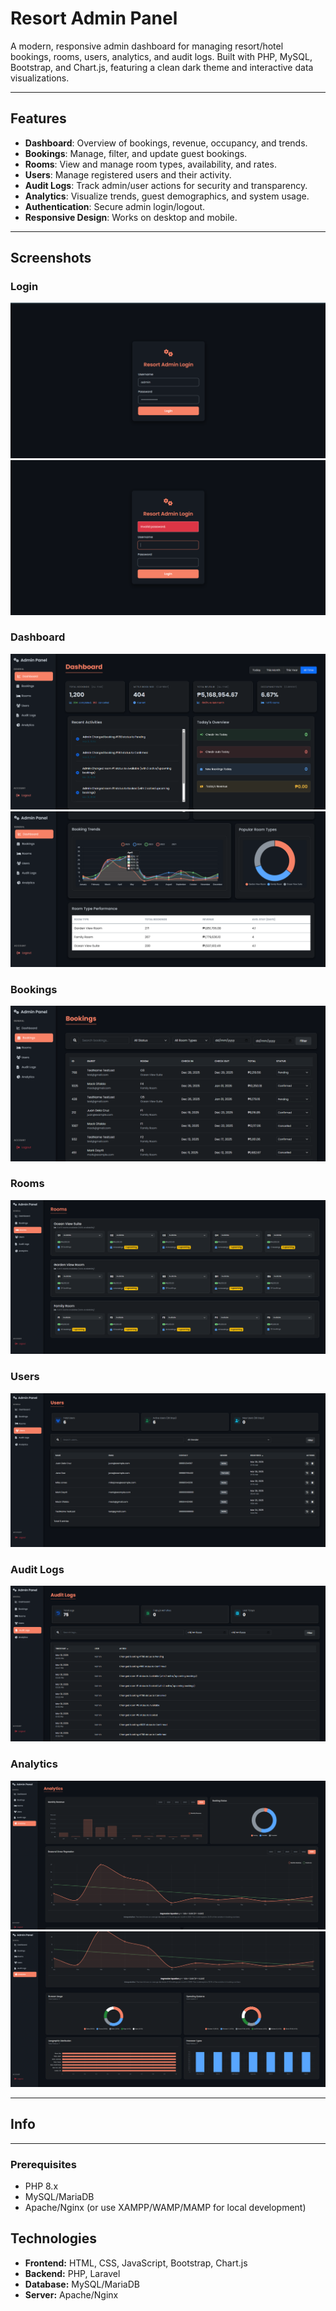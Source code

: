 # Resort Admin Panel

A modern, responsive admin dashboard for managing resort/hotel bookings, rooms, users, analytics, and audit logs. Built with PHP, MySQL, Bootstrap, and Chart.js, featuring a clean dark theme and interactive data visualizations.

---

## Features

- **Dashboard**: Overview of bookings, revenue, occupancy, and trends.
- **Bookings**: Manage, filter, and update guest bookings.
- **Rooms**: View and manage room types, availability, and rates.
- **Users**: Manage registered users and their activity.
- **Audit Logs**: Track admin/user actions for security and transparency.
- **Analytics**: Visualize trends, guest demographics, and system usage.
- **Authentication**: Secure admin login/logout.
- **Responsive Design**: Works on desktop and mobile.

---

## Screenshots

### Login
![Login Overview](assets/screenshots/loginpage.png)
![Login Overview (Failed)](assets/screenshots/loginfailed.png)

### Dashboard
![Dashboard Overview](assets/screenshots/dashboard.png)
![Dashboard (Scrolled)](assets/screenshots/dashboard2.png)

### Bookings
![Bookings](assets/screenshots/bookings.png)

### Rooms
![Rooms](assets/screenshots/rooms.png)

### Users
![Users](assets/screenshots/users.png)

### Audit Logs
![Audit Logs](assets/screenshots/auditlogs.png)

### Analytics
![Analytics](assets/screenshots/analytics.png)
![Analytics (Scrolled)](assets/screenshots/analytics2.png)

---
## Info
---
### Prerequisites

- PHP 8.x
- MySQL/MariaDB
- Apache/Nginx (or use XAMPP/WAMP/MAMP for local development)

## Technologies

- **Frontend:** HTML, CSS, JavaScript, Bootstrap, Chart.js
- **Backend:** PHP, Laravel
- **Database:** MySQL/MariaDB
- **Server:** Apache/Nginx

